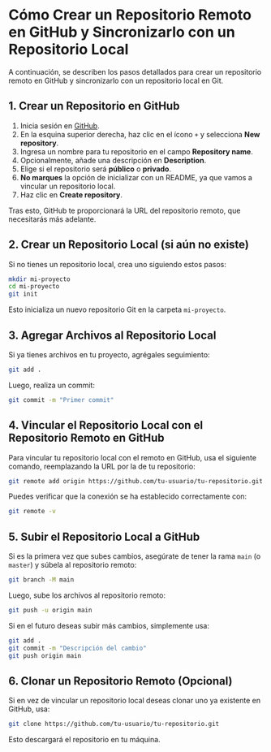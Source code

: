 # Cómo Crear un Repositorio Remoto en GitHub y Sincronizarlo con un Repositorio Local

A continuación, se describen los pasos detallados para crear un repositorio remoto en GitHub y sincronizarlo con un repositorio local en Git.

## 1. Crear un Repositorio en GitHub

1. Inicia sesión en [GitHub](https://github.com/).
2. En la esquina superior derecha, haz clic en el ícono `+` y selecciona **New repository**.
3. Ingresa un nombre para tu repositorio en el campo **Repository name**.
4. Opcionalmente, añade una descripción en **Description**.
5. Elige si el repositorio será **público** o **privado**.
6. **No marques** la opción de inicializar con un README, ya que vamos a vincular un repositorio local.
7. Haz clic en **Create repository**.

Tras esto, GitHub te proporcionará la URL del repositorio remoto, que necesitarás más adelante.

## 2. Crear un Repositorio Local (si aún no existe)

Si no tienes un repositorio local, crea uno siguiendo estos pasos:

```sh
mkdir mi-proyecto
cd mi-proyecto
git init
```

Esto inicializa un nuevo repositorio Git en la carpeta `mi-proyecto`.

## 3. Agregar Archivos al Repositorio Local

Si ya tienes archivos en tu proyecto, agrégales seguimiento:

```sh
git add .
```

Luego, realiza un commit:

```sh
git commit -m "Primer commit"
```

## 4. Vincular el Repositorio Local con el Repositorio Remoto en GitHub

Para vincular tu repositorio local con el remoto en GitHub, usa el siguiente comando, reemplazando la URL por la de tu repositorio:

```sh
git remote add origin https://github.com/tu-usuario/tu-repositorio.git
```

Puedes verificar que la conexión se ha establecido correctamente con:

```sh
git remote -v
```

## 5. Subir el Repositorio Local a GitHub

Si es la primera vez que subes cambios, asegúrate de tener la rama `main` (o `master`) y súbela al repositorio remoto:

```sh
git branch -M main
```

Luego, sube los archivos al repositorio remoto:

```sh
git push -u origin main
```

Si en el futuro deseas subir más cambios, simplemente usa:

```sh
git add .
git commit -m "Descripción del cambio"
git push origin main
```

## 6. Clonar un Repositorio Remoto (Opcional)

Si en vez de vincular un repositorio local deseas clonar uno ya existente en GitHub, usa:

```sh
git clone https://github.com/tu-usuario/tu-repositorio.git
```

Esto descargará el repositorio en tu máquina.
